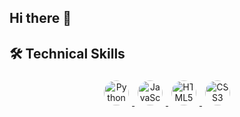 ## Hi there 👋

<!--
**GavinKoli/GavinKoli** is a ✨ _special_ ✨ repository because its `README.md` (this file) appears on your GitHub profile.

Here are some ideas to get you started:

- 🔭 I’m currently working on ...
- 🌱 I’m currently learning ...
- 👯 I’m looking to collaborate on ...
- 🤔 I’m looking for help with ...
- 💬 Ask me about ...
- 📫 How to reach me: ...
- 😄 Pronouns: ...
- ⚡ Fun fact: ...
-->



## 🛠️ Technical Skills

<p align="center">
  <a href="https://python.org" target="_blank">
    <img src="https://cdn.jsdelivr.net/npm/simple-icons@v3/icons/python.svg" alt="Python" width="40" height="40" style="border-radius: 50%; padding: 5px;">
  </a>
  <a href="https://www.javascript.com/" target="_blank">
    <img src="https://cdn.jsdelivr.net/npm/simple-icons@v3/icons/javascript.svg" alt="JavaScript" width="40" height="40" style="border-radius: 50%; padding: 5px;">
  </a>
  <a href="https://developer.mozilla.org/en-US/docs/Web/HTML" target="_blank">
    <img src="https://cdn.jsdelivr.net/npm/simple-icons@v3/icons/html5.svg" alt="HTML5" width="40" height="40" style="border-radius: 50%; padding: 5px;">
  </a>
  <a href="https://developer.mozilla.org/en-US/docs/Web/CSS" target="_blank">
    <img src="https://cdn.jsdelivr.net/npm/simple-icons@v3/icons/css3.svg" alt="CSS3" width="40" height="40" style="border-radius: 50%; padding: 5px;">
  </a>
  <!-- Add more icons similarly -->
</p>

